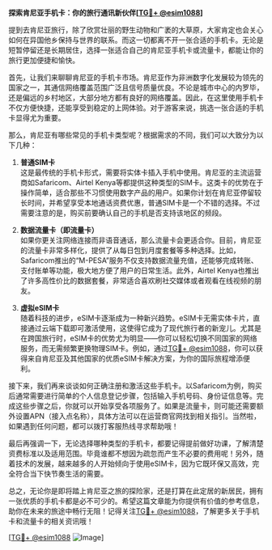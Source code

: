 **探索肯尼亚手机卡：你的旅行通讯新伙伴[[TG💪+ @esim1088](https://t.me/s/esim1088)]**

提到去肯尼亚旅行，除了欣赏壮丽的野生动物和广袤的大草原，大家肯定也会关心如何在异国他乡保持与世界的联系。而这一切都离不开一张合适的手机卡。无论是短暂停留还是长期居住，选择一张适合自己的肯尼亚手机卡或流量卡，都能让你的旅行更加便捷和愉快。

首先，让我们来聊聊肯尼亚的手机卡市场。肯尼亚作为非洲数字化发展较为领先的国家之一，其通信网络覆盖范围广泛且信号质量优良。不论是城市中心的内罗毕，还是偏远的乡村地区，大部分地方都有良好的网络覆盖。因此，在这里使用手机卡不仅方便快捷，还能享受到稳定的上网体验。对于游客来说，挑选一张合适的手机卡显得尤为重要。

那么，肯尼亚有哪些常见的手机卡类型呢？根据需求的不同，我们可以大致分为以下几种：

1. **普通SIM卡**  
   这是最传统的手机卡形式，需要将实体卡插入手机中使用。肯尼亚的主流运营商如Safaricom、Airtel Kenya等都提供这种类型的SIM卡。这类卡的优势在于操作简单，适合那些不习惯使用数字产品的用户。如果你计划在肯尼亚停留较长时间，并希望享受本地通话资费优惠，普通SIM卡是一个不错的选择。不过需要注意的是，购买前要确认自己的手机是否支持该地区的频段。

2. **数据流量卡（即流量卡）**  
   如果你更关注网络连接而非语音通话，那么流量卡会更适合你。目前，肯尼亚的流量卡非常多样化，提供了从每日包到月度套餐等多种选择。比如，Safaricom推出的“M-PESA”服务不仅支持数据流量充值，还能够完成转账、支付账单等功能，极大地方便了用户的日常生活。此外，Airtel Kenya也推出了许多高性价比的数据套餐，非常适合喜欢刷社交媒体或者观看在线视频的朋友。

3. **虚拟eSIM卡**  
   随着科技的进步，eSIM卡逐渐成为一种新兴趋势。eSIM卡无需实体卡片，直接通过云端下载即可激活使用，这使得它成为了现代旅行者的新宠儿。尤其是在跨国旅行时，eSIM卡的优势尤为明显——你可以轻松切换不同国家的网络服务，而无需频繁更换物理SIM卡。例如，通过[TG💪+ @esim1088](https://t.me/s/esim1088)，你可以获得来自肯尼亚及其他国家的优质eSIM卡解决方案，为你的国际旅程增添便利。

接下来，我们再来谈谈如何正确注册和激活这些手机卡。以Safaricom为例，购买后通常需要进行简单的个人信息登记步骤，包括输入手机号码、身份证信息等。完成这些步骤之后，你就可以开始享受各项服务了。如果是流量卡，则可能还需要额外设置APN（接入点名称），具体方法可以在运营商官网找到相关指引。当然啦，如果遇到任何问题，都可以拨打客服热线寻求帮助哦！

最后再强调一下，无论选择哪种类型的手机卡，都要记得提前做好功课，了解清楚资费标准以及适用范围。毕竟谁都不想因为疏忽而产生不必要的费用呢！另外，随着技术的发展，越来越多的人开始倾向于使用eSIM卡，因为它既环保又高效，完全符合当下快节奏生活的需要。

总之，无论你是即将踏上肯尼亚之旅的探险家，还是打算在此定居的新居民，拥有一张优质的手机卡都是必不可少的。希望这篇文章能为你提供有价值的参考信息，助你在未来的旅途中畅行无阻！记得关注[TG💪+ @esim1088](https://t.me/s/esim1088)，了解更多关于手机卡和流量卡的相关资讯哦！

[[TG💪+ @esim1088](https://t.me/s/esim1088) ![Image](https://i.postimg.cc/4NQfJmqS/Snipaste-2025-05-13-00-14-12.png)]